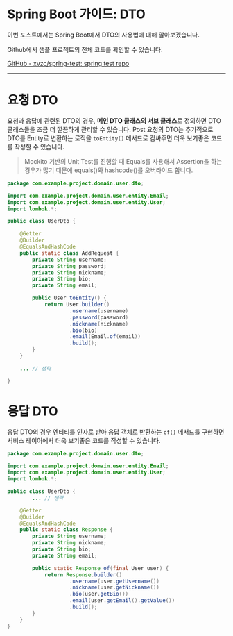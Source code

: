 # Spring Boot 가이드: DTO

이번 포스트에서는 Spring Boot에서 DTO의 사용법에 대해 알아보겠습니다.
<!--more-->
Github에서 샘플 프로젝트의 전체 코드를 확인할 수 있습니다.

[GitHub - xvzc/spring-test: spring test repo](https://github.com/xvzc/spring-test)

---

# 요청 DTO

요청과 응답에 관련된 DTO의 경우, **메인 DTO 클래스의 서브 클래스**로 정의하면 DTO 클래스들을 조금 더 깔끔하게 관리할 수 있습니다. Post 요청의 DTO는 추가적으로 DTO를 Entity로 변환하는 로직을 `toEntity()` 메서드로 감싸주면 더욱 보기좋은 코드를 작성할 수 있습니다.

> Mockito 기반의 Unit Test를 진행할 때 Equals를 사용해서 Assertion을 하는 경우가 많기 때문에 equals()와 hashcode()를 오버라이드 합니다.

```java
package com.example.project.domain.user.dto;

import com.example.project.domain.user.entity.Email;
import com.example.project.domain.user.entity.User;
import lombok.*;

public class UserDto {

    @Getter
    @Builder
    @EqualsAndHashCode
    public static class AddRequest {
        private String username;
        private String password;
        private String nickname;
        private String bio;
        private String email;

        public User toEntity() {
            return User.builder()
                    .username(username)
                    .password(password)
                    .nickname(nickname)
                    .bio(bio)
                    .email(Email.of(email))
                    .build();
        }
    }

	... // 생략

}
```

# 응답 DTO

응답 DTO의 경우 엔티티를 인자로 받아 응답 객체로 반환하는 `of()` 메서드를 구현하면 서비스 레이어에서 더욱 보기좋은 코드를 작성할 수 있습니다.

```java
package com.example.project.domain.user.dto;

import com.example.project.domain.user.entity.Email;
import com.example.project.domain.user.entity.User;
import lombok.*;

public class UserDto {
		... // 생략

    @Getter
    @Builder
    @EqualsAndHashCode
    public static class Response {
        private String username;
        private String nickname;
        private String bio;
        private String email;

        public static Response of(final User user) {
            return Response.builder()
                    .username(user.getUsername())
                    .nickname(user.getNickname())
                    .bio(user.getBio())
                    .email(user.getEmail().getValue())
                    .build();
        }
    }
}
```
